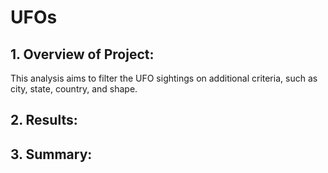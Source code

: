 # UFOs

## 1. Overview of Project:
This analysis aims to filter the UFO sightings on additional criteria, such as city, state, country, and shape. 

## 2. Results:

## 3. Summary:
